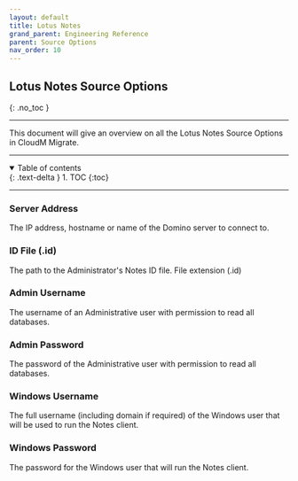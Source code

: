```yaml
---
layout: default
title: Lotus Notes
grand_parent: Engineering Reference
parent: Source Options
nav_order: 10
---
```


## Lotus Notes Source Options
{: .no_toc }

---
This document will give an overview on all the Lotus Notes Source Options in CloudM Migrate. 

---
<a name="top"></a>
<details open markdown="block">
  <summary>
    Table of contents
  </summary>
  {: .text-delta }
1. TOC
{:toc}
</details>

---
### Server Address

The IP address, hostname or name of the Domino server to connect to.

### ID File (.id)

The path to the Administrator's Notes ID file. File extension (.id)

### Admin Username

The username of an Administrative user with permission to read all databases.

### Admin Password

The password of the Administrative user with permission to read all databases.

### Windows Username

The full username (including domain if required) of the Windows user that will be used to run the Notes client.

### Windows Password

The password for the Windows user that will run the Notes client.




